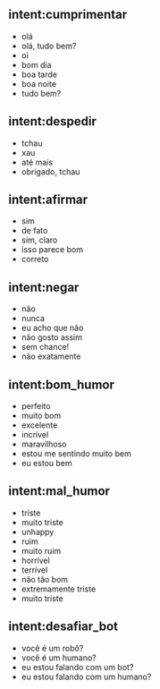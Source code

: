 ## intent:cumprimentar
- olá
- olá, tudo bem?
- oi
- bom dia
- boa tarde
- boa noite
- tudo bem?

## intent:despedir
- tchau
- xau
- até mais
- obrigado, tchau

## intent:afirmar
- sim
- de fato
- sim, claro
- isso parece bom
- correto

## intent:negar
- não
- nunca
- eu acho que não
- não gosto assim
- sem chance!
- não exatamente

## intent:bom_humor
- perfeito
- muito bom
- excelente
- incrível
- maravilhoso
- estou me sentindo muito bem
- eu estou bem

## intent:mal_humor
- triste
- muito triste
- unhappy
- ruim
- muito ruim
- horrível
- terrível
- não tão bom
- extremamente triste
- muito triste

## intent:desafiar_bot
- você é um robô?
- você é um humano?
- eu estou falando com um bot?
- eu estou falando com um humano?
